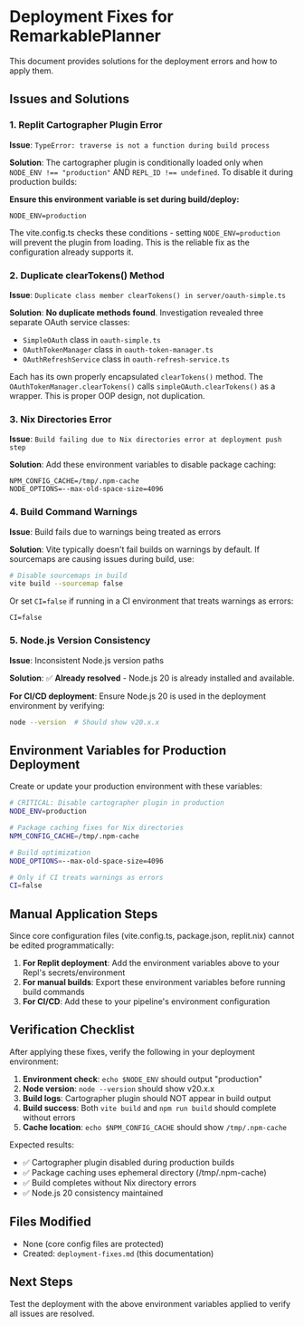 # Deployment Fixes for RemarkablePlanner

This document provides solutions for the deployment errors and how to apply them.

## Issues and Solutions

### 1. Replit Cartographer Plugin Error
**Issue**: `TypeError: traverse is not a function during build process`

**Solution**: The cartographer plugin is conditionally loaded only when `NODE_ENV !== "production"` AND `REPL_ID !== undefined`. To disable it during production builds:

**Ensure this environment variable is set during build/deploy:**
```
NODE_ENV=production
```

The vite.config.ts checks these conditions - setting `NODE_ENV=production` will prevent the plugin from loading. This is the reliable fix as the configuration already supports it.

### 2. Duplicate clearTokens() Method
**Issue**: `Duplicate class member clearTokens() in server/oauth-simple.ts`

**Solution**: **No duplicate methods found**. Investigation revealed three separate OAuth service classes:
- `SimpleOAuth` class in `oauth-simple.ts` 
- `OAuthTokenManager` class in `oauth-token-manager.ts`
- `OAuthRefreshService` class in `oauth-refresh-service.ts`

Each has its own properly encapsulated `clearTokens()` method. The `OAuthTokenManager.clearTokens()` calls `simpleOAuth.clearTokens()` as a wrapper. This is proper OOP design, not duplication.

### 3. Nix Directories Error
**Issue**: `Build failing due to Nix directories error at deployment push step`

**Solution**: Add these environment variables to disable package caching:
```
NPM_CONFIG_CACHE=/tmp/.npm-cache
NODE_OPTIONS=--max-old-space-size=4096
```

### 4. Build Command Warnings
**Issue**: Build fails due to warnings being treated as errors

**Solution**: Vite typically doesn't fail builds on warnings by default. If sourcemaps are causing issues during build, use:

```bash
# Disable sourcemaps in build
vite build --sourcemap false
```

Or set `CI=false` if running in a CI environment that treats warnings as errors:
```
CI=false
```

### 5. Node.js Version Consistency
**Issue**: Inconsistent Node.js version paths

**Solution**: ✅ **Already resolved** - Node.js 20 is already installed and available.

**For CI/CD deployment**: Ensure Node.js 20 is used in the deployment environment by verifying:
```bash
node --version  # Should show v20.x.x
```

## Environment Variables for Production Deployment

Create or update your production environment with these variables:

```bash
# CRITICAL: Disable cartographer plugin in production
NODE_ENV=production

# Package caching fixes for Nix directories
NPM_CONFIG_CACHE=/tmp/.npm-cache

# Build optimization
NODE_OPTIONS=--max-old-space-size=4096

# Only if CI treats warnings as errors
CI=false
```

## Manual Application Steps

Since core configuration files (vite.config.ts, package.json, replit.nix) cannot be edited programmatically:

1. **For Replit deployment**: Add the environment variables above to your Repl's secrets/environment
2. **For manual builds**: Export these environment variables before running build commands
3. **For CI/CD**: Add these to your pipeline's environment configuration

## Verification Checklist

After applying these fixes, verify the following in your deployment environment:

1. **Environment check**: `echo $NODE_ENV` should output "production"
2. **Node version**: `node --version` should show v20.x.x
3. **Build logs**: Cartographer plugin should NOT appear in build output
4. **Build success**: Both `vite build` and `npm run build` should complete without errors
5. **Cache location**: `echo $NPM_CONFIG_CACHE` should show `/tmp/.npm-cache`

Expected results:
- ✅ Cartographer plugin disabled during production builds
- ✅ Package caching uses ephemeral directory (/tmp/.npm-cache)
- ✅ Build completes without Nix directory errors
- ✅ Node.js 20 consistency maintained

## Files Modified

- None (core config files are protected)
- Created: `deployment-fixes.md` (this documentation)

## Next Steps

Test the deployment with the above environment variables applied to verify all issues are resolved.